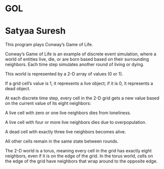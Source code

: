 # GOL 
# Satyaa Suresh 

This program plays Conway’s Game of Life.

Conway’s Game of Life is an example of discrete event simulation, where a world of entities live, die, or are born based based on their surrounding neighbors. Each time step simulates another round of living or dying.

This world is represented by a 2-D array of values (0 or 1).

If a grid cell’s value is 1, it represents a live object; if it is 0, it represents a dead object.

At each discrete time step, every cell in the 2-D grid gets a new value based on the current value of its eight neighbors:

A live cell with zero or one live neighbors dies from loneliness.

A live cell with four or more live neighbors dies due to overpopulation.

A dead cell with exactly three live neighbors becomes alive.

All other cells remain in the same state between rounds.

The 2-D world is a torus, meaning every cell in the grid has exactly eight neighbors, even if it is on the edge of the grid. In the torus world, cells on the edge of the grid have neighbors that wrap around to the opposite edge.
